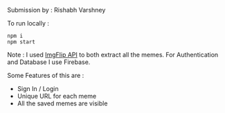 Submission by : Rishabh Varshney

To run locally :
```
npm i
npm start
```

Note : I used [ImgFlip API](https://imgflip.com/api) to both extract all the memes. For Authentication and Database I use Firebase.

Some Features of this are : 
- Sign In / Login
- Unique URL for each meme
- All the saved memes are visible